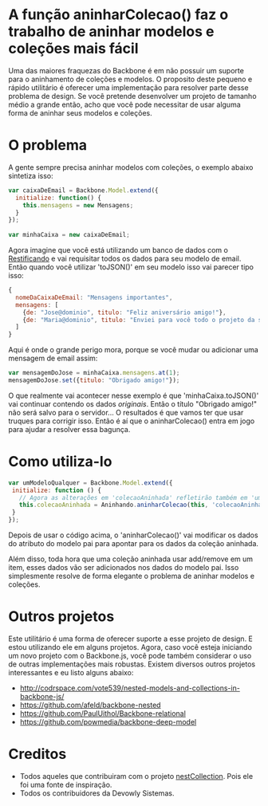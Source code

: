 
# A função aninharColecao() faz o trabalho de aninhar modelos e coleções mais fácil

Uma das maiores fraquezas do Backbone é em não possuir um suporte para o aninhamento de coleções e modelos. O proposito deste 
pequeno e rápido utilitário é oferecer uma implementação para resolver parte desse problema de design. Se você pretende desenvolver
um projeto de tamanho médio a grande então, acho que você pode necessitar de usar alguma forma de aninhar seus modelos e coleções.

# O problema

A gente sempre precisa aninhar modelos com coleções, o exemplo abaixo sintetiza isso:

```javascript
var caixaDeEmail = Backbone.Model.extend({
  initialize: function() {
    this.mensagens = new Mensagens;
  }
});
 
var minhaCaixa = new caixaDeEmail;
```

Agora imagine que você está utilizando um banco de dados com o [Restificando](https://github.com/umdez/restificando) e vai requisitar todos os dados para seu modelo de email. Então quando você utilizar 'toJSON()' em seu modelo isso vai parecer tipo isso:

```javascript
{
  nomeDaCaixaDeEmail: "Mensagens importantes",
  mensagens: [
    {de: "Jose@dominio", titulo: "Feliz aniversário amigo!"},
    {de: "Maria@dominio", titulo: "Enviei para você todo o projeto da sua casa."}
  ]
}
```

Aqui é onde o grande perigo mora, porque se você mudar ou adicionar uma mensagem de email assim:

```javascript
var mensagemDoJose = minhaCaixa.mensagens.at(1);
mensagemDoJose.set({titulo: "Obrigado amigo!"});
```

O que realmente vai acontecer nesse exemplo é que 'minhaCaixa.toJSON()' vai continuar contendo os dados *originais*. Então o título
"Obrigado amigo!" não será salvo para o servidor... O resultados é que vamos ter que usar truques para corrigir isso. Então é aí que o aninharColecao() entra em jogo para ajudar a resolver essa bagunça.

# Como utiliza-lo

```javascript
var umModeloQualquer = Backbone.Model.extend({
 initialize: function () {
   // Agora as alterações em 'colecaoAninhada' refletirão também em 'umModeloQualquer'
   this.colecaoAninhada = Aninhando.aninharColecao(this, 'colecaoAninhada', new ColecaoAninhada(this.get('colecaoAninhada')));
 }
});
```

Depois de usar o código acima, o 'aninharColecao()' vai modificar os dados do atributo do modelo pai para apontar para os dados da coleção aninhada.

Além disso, toda hora que uma coleção aninhada usar add/remove em um item, esses dados vão ser adicionados nos dados do modelo pai. 
Isso simplesmente resolve de forma elegante o problema de aninhar modelos e coleções.

# Outros projetos

Este utilitário é uma forma de oferecer suporte a esse projeto de design. E estou utilizando ele em alguns projetos. Agora, caso
você esteja iniciando um novo projeto com o Backbone.js, você pode também considerar o uso de outras implementações mais robustas.
Existem diversos outros projetos interessantes e eu listo alguns abaixo:

- http://codrspace.com/vote539/nested-models-and-collections-in-backbone-js/
- https://github.com/afeld/backbone-nested
- https://github.com/PaulUithol/Backbone-relational
- https://github.com/powmedia/backbone-deep-model

# Creditos

- Todos aqueles que contribuiram com o projeto [nestCollection](https://gist.github.com/geddski/1610397). Pois ele foi uma fonte de inspiração.
- Todos os contribuidores da Devowly Sistemas.